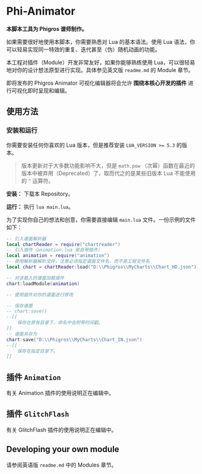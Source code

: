 # Phi-Animator

**本脚本工具为 Phigros 谱师制作。**

如果需要很好地使用本脚本，你需要熟悉对 Lua 的基本语法。使用 Lua 语法，你可以轻易实现同一特效的重复、迭代甚至（伪）随机动画的功能。

本工程对插件（Module）开发非常友好，如果你能够熟练使用 Lua，可以很轻易地对你的设计想法原型进行实现。具体参见英文版 `readme.md` 的 Module 章节。

即将发布的 Phigros Animator 可视化编辑器将会允许 **围绕本核心开发的插件** 进行可视化即时呈现和编辑。

## 使用方法

### 安装和运行

你需要安装任何你喜欢的 Lua 版本，但是推荐安装 `LUA_VERSION >= 5.3` 的版本。

> 版本更新对于大多数功能影响不大，但是 `math.pow` （次幂）函数在最近的版本中被弃用（Deprecated）了，取而代之的是某些旧版本 Lua 不能使用的 `^` 运算符。

**安装：** 下载本 Repository。

**运行：** 执行 `lua main.lua`。

为了实现你自己的想法和创意，你需要直接编辑 `main.lua` 文件。一份示例的文件如下：

```lua
-- 引入谱面解析器
local chartReader = require("chartreader")
-- 引入插件（animation.lua 是自带插件）
local animation = require("animation")
-- 使用解析器解析文件，注意必须指定谱面文件名，而不是工程文件名
local chart = chartReader:load("D:\\Phigros\\MyCharts\\Chart_HD.json")

-- 对该载入的谱面加载插件
chart:loadModule(animation)

-- 使用插件对你的谱面进行修改

-- 保存谱面
-- chart:save()
--[[
    保存在原有目录下，命名中会附带时间戳。
]]
-- 谱面另存为
chart:save("D:\\Phigros\\MyCharts\\Chart_IN.json")
--[[
    保存在指定目录下。
]]
```

## 插件 `Animation`

有关 Animation 插件的使用说明正在编辑中。

## 插件 `GlitchFlash`

有关 GlitchFlash 插件的使用说明正在编辑中。

## Developing your own module

请参阅英语版 `readme.md` 中的 Modules 章节。
